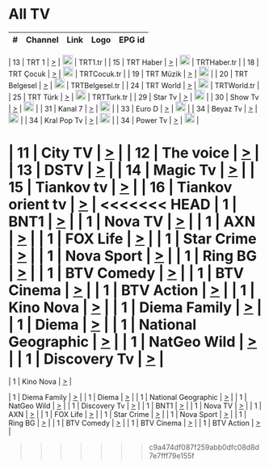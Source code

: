 <h1>All TV</h1>

| #   | Channel        | Link  | Logo | EPG id |
|:---:|:--------------:|:-----:|:----:|:------:|

| 13  | TRT 1            | [>](https://tv-trt1.medya.trt.com.tr/master.m3u8) | <img height="20" src="https://i.imgur.com/j786OLG.png"/> | TRT1.tr |
| 15  | TRT Haber        | [>](https://tv-trthaber.medya.trt.com.tr/master.m3u8) | <img height="20" src="https://i.imgur.com/OVfo8Ab.png"/> | TRTHaber.tr |
| 18  | TRT Çocuk        | [>](https://tv-trtcocuk.medya.trt.com.tr/master.m3u8) | <img height="20" src="https://i.imgur.com/QLFmD6d.png"/> | TRTCocuk.tr |
| 19  | TRT Müzik        | [>](https://tv-trtmuzik.medya.trt.com.tr/master.m3u8) | <img height="20" src="https://i.imgur.com/fIVFCEd.png"/> |
| 20  | TRT Belgesel     | [>](https://tv-trtbelgesel.medya.trt.com.tr/master.m3u8) | <img height="20" src="https://i.imgur.com/MGO87pe.png"/> | TRTBelgesel.tr |
| 24  | TRT World        | [>](https://tv-trtworld.medya.trt.com.tr/master.m3u8) | <img height="20" src="https://i.imgur.com/JEA2xpv.png"/> | TRTWorld.tr |
| 25  | TRT Türk         | [>](https://tv-trtturk.medya.trt.com.tr/master.m3u8) | <img height="20" src="https://i.imgur.com/OSTOQNw.png"/> | TRTTurk.tr |
| 29  | Star Tv   | [>](https://dogus-live.daioncdn.net/startv/startv_360p.m3u8) | <img height="20" src="https://i.imgur.com/IebUZx1.png"/> |
| 30  | Show Tv     | [>](https://ciner-live.daioncdn.net/showtv/showtv.m3u8) | <img height="20" src="https://i.imgur.com/IebUZx1.png"/> |
| 31  | Kanal 7     | [>](https://kanal7-live.daioncdn.net/kanal7/kanal7.m3u8) | <img height="20" src="https://i.imgur.com/IebUZx1.png"/> |
| 33  | Euro D    | [>](https://www.youtube.com/user/KanalD/live) | <img height="20" src="https://i.imgur.com/IebUZx1.png"/> |
| 34  | Beyaz Tv     | [>](https://beyaztv-live.daioncdn.net/beyaztv/beyaztv.m3u8) | <img height="20" src="https://i.imgur.com/IebUZx1.png"/> |
| 34  | Kral Pop Tv     | [>](https://www.youtube.com/watch?v=GuFTuKoXepw) | <img height="20" src="https://i.imgur.com/IebUZx1.png"/> |
| 34  | Power Tv     | [>](https://livetv.powerapp.com.tr/powerTV/powerhd.smil/chunklist.m3u8) | <img height="20" src="https://i.imgur.com/IebUZx1.png"/> |


| 11  | City TV | [>](https://tv.city.bg/play/tshls/citytv/index.m3u8) |
| 12  | The voice | [>](https://bss1.neterra.tv/thevoice/thevoice.m3u8) |
| 13  | DSTV | [>](http://46.249.95.140:8081/hls/data.m3u8) |
| 14  | Magic Tv | [>](https://bss1.neterra.tv/magictv/magictv.m3u8) |
| 15  | Tiankov tv | [>](https://streamer103.neterra.tv/tiankov-folk/live.m3u8) |
| 16  | Tiankov orient tv | [>](https://streamer103.neterra.tv/tiankov-orient/live.m3u8) |
<<<<<<< HEAD
| 1 | BNT1 | [>](https://ymkaya.xyz:36351/tv/bnt1/playlist.m3u8?wmsAuthSign=c2VydmVyX3RpbWU9MS82LzIwMjUgNDo0Njo0NCBBTSZoYXNoX3ZhbHVlPVlJRjFZSkwyUHVKSU1qRDhXRmF0S2c9PSZ2YWxpZG1pbnV0ZXM9NjA=) |
| 1 | Nova TV | [>](https://ymkaya.xyz:36351/tv/novatv/playlist.m3u8?wmsAuthSign=c2VydmVyX3RpbWU9MS82LzIwMjUgNDo0Njo1NCBBTSZoYXNoX3ZhbHVlPWs3Q0wxcGhUN0VDd2dtbDVIOGdEcmc9PSZ2YWxpZG1pbnV0ZXM9NjA=) |
| 1 | AXN | [>](https://ymkaya.xyz:36351/tv/axn/playlist.m3u8?wmsAuthSign=c2VydmVyX3RpbWU9MS82LzIwMjUgNDo0NzowNCBBTSZoYXNoX3ZhbHVlPThMUUwzNW9wbkNDVUdCQS9ybGlMTXc9PSZ2YWxpZG1pbnV0ZXM9NjA=) |
| 1 | FOX Life | [>](https://ymkaya.xyz:36351/tv/foxlife/playlist.m3u8?wmsAuthSign=c2VydmVyX3RpbWU9MS82LzIwMjUgNDo0NzoxNCBBTSZoYXNoX3ZhbHVlPUxMU05INkpWaW4rdFliTWRLVU13bHc9PSZ2YWxpZG1pbnV0ZXM9NjA=) |
| 1 | Star Crime | [>](https://ymkaya.xyz:36351/tv/foxcrime/playlist.m3u8?wmsAuthSign=c2VydmVyX3RpbWU9MS82LzIwMjUgNDo0NzoyNCBBTSZoYXNoX3ZhbHVlPU1Ieit5N2lQMVhoa3NER1RMQjZwa0E9PSZ2YWxpZG1pbnV0ZXM9NjA=) |
| 1 | Nova Sport | [>](https://ymkaya.xyz:36351/tv/novasport/playlist.m3u8?wmsAuthSign=c2VydmVyX3RpbWU9MS82LzIwMjUgNDo0NzozNSBBTSZoYXNoX3ZhbHVlPWRUaCtWdlVlYitpYlZRN3BiYldTeGc9PSZ2YWxpZG1pbnV0ZXM9NjA=) |
| 1 | Ring BG | [>](https://ymkaya.xyz:36351/tv/ringbg/playlist.m3u8?wmsAuthSign=c2VydmVyX3RpbWU9MS82LzIwMjUgNDo0Nzo0NCBBTSZoYXNoX3ZhbHVlPWN3RDdMSU1teXhjZUlIVjRleGhTbUE9PSZ2YWxpZG1pbnV0ZXM9NjA=) |
| 1 | BTV Comedy | [>](https://ymkaya.xyz:36351/tv/btvcomedy/playlist.m3u8?wmsAuthSign=c2VydmVyX3RpbWU9MS82LzIwMjUgNDo0Nzo1NCBBTSZoYXNoX3ZhbHVlPXNRU0pqeWNQZ0pxM1FZNld1bVZ5TEE9PSZ2YWxpZG1pbnV0ZXM9NjA=) |
| 1 | BTV Cinema | [>](https://ymkaya.xyz:36351/tv/btvcinema/playlist.m3u8?wmsAuthSign=c2VydmVyX3RpbWU9MS82LzIwMjUgNDo0ODowNCBBTSZoYXNoX3ZhbHVlPUtZUkN1K1VxZWl0V3U4Njc0TDRrTGc9PSZ2YWxpZG1pbnV0ZXM9NjA=) |
| 1 | BTV Action | [>](https://ymkaya.xyz:36351/tv/btvaction/playlist.m3u8?wmsAuthSign=c2VydmVyX3RpbWU9MS82LzIwMjUgNDo0ODoxMyBBTSZoYXNoX3ZhbHVlPWoxdkZqUW15ZnZSY21QV1krZHlhOVE9PSZ2YWxpZG1pbnV0ZXM9NjA=) |
| 1 | Kino Nova | [>](https://ymkaya.xyz:36351/tv/kinonova/playlist.m3u8?wmsAuthSign=c2VydmVyX3RpbWU9MS82LzIwMjUgNDo0ODoyMyBBTSZoYXNoX3ZhbHVlPW5Ec0hNYXJ0RkNqdVpJNStneE0wWVE9PSZ2YWxpZG1pbnV0ZXM9NjA=) |
| 1 | Diema Family | [>](https://ymkaya.xyz:36351/tv/diemafamily/playlist.m3u8?wmsAuthSign=c2VydmVyX3RpbWU9MS82LzIwMjUgNDo0ODozMyBBTSZoYXNoX3ZhbHVlPTBQQzVPRG9tSDdDV1oxcklRVzdCaWc9PSZ2YWxpZG1pbnV0ZXM9NjA=) |
| 1 | Diema | [>](https://ymkaya.xyz:36351/tv/diema/playlist.m3u8?wmsAuthSign=c2VydmVyX3RpbWU9MS82LzIwMjUgNDo0ODo0MiBBTSZoYXNoX3ZhbHVlPVp1QTNFcU5GZXFDSHhmV2VyS2dNMmc9PSZ2YWxpZG1pbnV0ZXM9NjA=) |
| 1 | National Geographic | [>](https://ymkaya.xyz:36351/tv/natgeo/playlist.m3u8?wmsAuthSign=c2VydmVyX3RpbWU9MS82LzIwMjUgNDo0OTo0MCBBTSZoYXNoX3ZhbHVlPXA2MFZkQkdrdDVOcGJKY3QybjRsbWc9PSZ2YWxpZG1pbnV0ZXM9NjA=) |
| 1 | NatGeo Wild | [>](https://ymkaya.xyz:36351/tv/natgeowild/playlist.m3u8?wmsAuthSign=c2VydmVyX3RpbWU9MS82LzIwMjUgNDo0OTo1MCBBTSZoYXNoX3ZhbHVlPWxIOElRRDZDYjBjKzJyUlNmelR4YWc9PSZ2YWxpZG1pbnV0ZXM9NjA=) |
| 1 | Discovery Tv | [>](https://ymkaya.xyz:36351/tv/discovery/playlist.m3u8?wmsAuthSign=c2VydmVyX3RpbWU9MS82LzIwMjUgNDo1MDowMCBBTSZoYXNoX3ZhbHVlPUtKUEZTRjU4VGdUSmlQMVM2WDk5V1E9PSZ2YWxpZG1pbnV0ZXM9NjA=) |
=======


| 1 | Kino Nova | [>](https://ymkaya.xyz:11336/tv/kinonova/playlist.m3u8?wmsAuthSign=c2VydmVyX3RpbWU9MS8yLzIwMjUgNDo0MDoyMCBBTSZoYXNoX3ZhbHVlPWlFS1FrWEtMMVRFM3l5YklUWUJQUHc9PSZ2YWxpZG1pbnV0ZXM9NjA=) |

| 1 | Diema Family | [>](https://ymkaya.xyz:11336/tv/diemafamily/playlist.m3u8?wmsAuthSign=c2VydmVyX3RpbWU9MS8yLzIwMjUgNDo0MDozMCBBTSZoYXNoX3ZhbHVlPUVUaTVKTldvZTF5WVVCM0YwL21kaXc9PSZ2YWxpZG1pbnV0ZXM9NjA=) |
| 1 | Diema | [>](https://ymkaya.xyz:11336/tv/diema/playlist.m3u8?wmsAuthSign=c2VydmVyX3RpbWU9MS8yLzIwMjUgNDo0MDo0MCBBTSZoYXNoX3ZhbHVlPVlYMWVJT2NuUjNpUTBsaytEUFFOS2c9PSZ2YWxpZG1pbnV0ZXM9NjA=) |
| 1 | National Geographic | [>](https://ymkaya.xyz:11336/tv/natgeo/playlist.m3u8?wmsAuthSign=c2VydmVyX3RpbWU9MS8yLzIwMjUgNDo0MTo0MSBBTSZoYXNoX3ZhbHVlPTJQTlVmcG5nYWx0M013eUhGRGxnd0E9PSZ2YWxpZG1pbnV0ZXM9NjA=) |
| 1 | NatGeo Wild | [>](https://ymkaya.xyz:11336/tv/natgeowild/playlist.m3u8?wmsAuthSign=c2VydmVyX3RpbWU9MS8yLzIwMjUgNDo0MTo1MSBBTSZoYXNoX3ZhbHVlPVl1OXZaTTliN0hGWEN3eDBYd1duNkE9PSZ2YWxpZG1pbnV0ZXM9NjA=) |
| 1 | Discovery Tv | [>](https://ymkaya.xyz:11336/tv/discovery/playlist.m3u8?wmsAuthSign=c2VydmVyX3RpbWU9MS8yLzIwMjUgNDo0MjowMSBBTSZoYXNoX3ZhbHVlPWtBQmdLNlY2RmQwWElzMVYzSDJyVkE9PSZ2YWxpZG1pbnV0ZXM9NjA=) |
| 1 | BNT1 | [>](https://ymkaya.xyz:11336/tv/bnt1/playlist.m3u8?wmsAuthSign=c2VydmVyX3RpbWU9MS8yLzIwMjUgNDozODozOCBBTSZoYXNoX3ZhbHVlPVVrMVlRQXpJWlhYeUh6ZFVpSC9NMUE9PSZ2YWxpZG1pbnV0ZXM9NjA=) |
| 1 | Nova TV | [>](https://ymkaya.xyz:11336/tv/novatv/playlist.m3u8?wmsAuthSign=c2VydmVyX3RpbWU9MS8yLzIwMjUgNDozODo0OCBBTSZoYXNoX3ZhbHVlPUVxQjh1a0ZzYkVGZU8zZDFGTzdreVE9PSZ2YWxpZG1pbnV0ZXM9NjA=) |
| 1 | AXN | [>](https://ymkaya.xyz:11336/tv/axn/playlist.m3u8?wmsAuthSign=c2VydmVyX3RpbWU9MS8yLzIwMjUgNDozODo1OCBBTSZoYXNoX3ZhbHVlPUpkWStGY1hkNXhaOVpPZ0thQ0FZL3c9PSZ2YWxpZG1pbnV0ZXM9NjA=) |
| 1 | FOX Life | [>](https://ymkaya.xyz:11336/tv/foxlife/playlist.m3u8?wmsAuthSign=c2VydmVyX3RpbWU9MS8yLzIwMjUgNDozOToxMCBBTSZoYXNoX3ZhbHVlPWt1ZDc1T3AzYlZDTjJnSy9TU0xJZlE9PSZ2YWxpZG1pbnV0ZXM9NjA=) |
| 1 | Star Crime | [>](https://ymkaya.xyz:11336/tv/foxcrime/playlist.m3u8?wmsAuthSign=c2VydmVyX3RpbWU9MS8yLzIwMjUgNDozOToyMCBBTSZoYXNoX3ZhbHVlPXIwVU45Nm9FR1l2enNkTG9TanBxbmc9PSZ2YWxpZG1pbnV0ZXM9NjA=) |
| 1 | Nova Sport | [>](https://ymkaya.xyz:11336/tv/novasport/playlist.m3u8?wmsAuthSign=c2VydmVyX3RpbWU9MS8yLzIwMjUgNDozOTozMCBBTSZoYXNoX3ZhbHVlPXlSZ0UxazVaM0xhSmc0NmR4T0c1T2c9PSZ2YWxpZG1pbnV0ZXM9NjA=) |
| 1 | Ring BG | [>](https://ymkaya.xyz:11336/tv/ringbg/playlist.m3u8?wmsAuthSign=c2VydmVyX3RpbWU9MS8yLzIwMjUgNDozOTo0MCBBTSZoYXNoX3ZhbHVlPTR4aUlFNHVUYWN4enY1WkVuOFZma2c9PSZ2YWxpZG1pbnV0ZXM9NjA=) |
| 1 | BTV Comedy | [>](https://ymkaya.xyz:11336/tv/btvcomedy/playlist.m3u8?wmsAuthSign=c2VydmVyX3RpbWU9MS8yLzIwMjUgNDozOTo1MCBBTSZoYXNoX3ZhbHVlPUtrMTJ2RHNTTUU1RFp1ZkVOdXFSK3c9PSZ2YWxpZG1pbnV0ZXM9NjA=) |
| 1 | BTV Cinema | [>](https://ymkaya.xyz:11336/tv/btvcinema/playlist.m3u8?wmsAuthSign=c2VydmVyX3RpbWU9MS8yLzIwMjUgNDozOTo1OSBBTSZoYXNoX3ZhbHVlPTZWcU9FZW56cG1NM1lrYy8xNE5NeHc9PSZ2YWxpZG1pbnV0ZXM9NjA=) |
| 1 | BTV Action | [>](https://ymkaya.xyz:11336/tv/btvaction/playlist.m3u8?wmsAuthSign=c2VydmVyX3RpbWU9MS8yLzIwMjUgNDo0MDoxMCBBTSZoYXNoX3ZhbHVlPUlDd0ErRkZVWThyMVZwR3c2REdGZ3c9PSZ2YWxpZG1pbnV0ZXM9NjA=) |
>>>>>>> c9a474df087f259abb0dfc08d8d7e7fff79e155f
